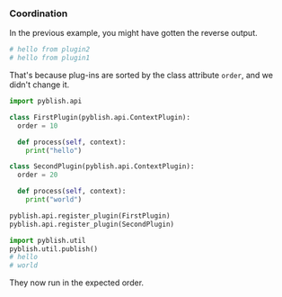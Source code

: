 ### Coordination

In the previous example, you might have gotten the reverse output.

```bash
# hello from plugin2
# hello from plugin1
```

That's because plug-ins are sorted by the class attribute `order`, and we didn't change it.

```python
import pyblish.api

class FirstPlugin(pyblish.api.ContextPlugin):
  order = 10

  def process(self, context):
    print("hello")

class SecondPlugin(pyblish.api.ContextPlugin):
  order = 20

  def process(self, context):
    print("world")

pyblish.api.register_plugin(FirstPlugin)
pyblish.api.register_plugin(SecondPlugin)

import pyblish.util
pyblish.util.publish()
# hello
# world
```

They now run in the expected order.
